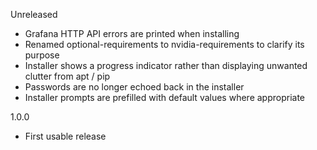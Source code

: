 Unreleased

* Grafana HTTP API errors are printed when installing
* Renamed optional-requirements to nvidia-requirements to clarify its purpose
* Installer shows a progress indicator rather than displaying unwanted clutter from apt / pip
* Passwords are no longer echoed back in the installer
* Installer prompts are prefilled with default values where appropriate

1.0.0

* First usable release
